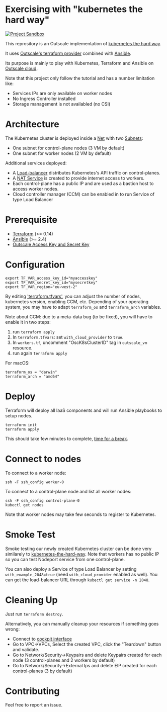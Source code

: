 # Exercising with "kubernetes the hard way"
[![Project Sandbox](https://docs.outscale.com/fr/userguide/_images/Project-Sandbox-yellow.svg)](https://docs.outscale.com/en/userguide/Open-Source-Projects.html)

This reprository is an Outscale implementation of [kubernetes the hard way](https://github.com/kelseyhightower/kubernetes-the-hard-way).

It uses [Outscale's terraform provider](https://registry.terraform.io/providers/outscale-dev/outscale/latest/docs) combined with [Ansible](https://www.ansible.com/).

Its purpose is mainly to play with Kubernetes, Terraform and Ansible on [Outscale cloud](http://www.outscale.com/).

Note that this project only follow the tutorial and has a number limitation like:
- Services IPs are only available on worker nodes
- No Ingress Controller installed
- Storage management is not availabled (no CSI)

# Architecture

The Kubernetes cluster is deployed inside a [Net](https://wiki.outscale.net/display/EN/About+VPCs) with two [Subnets](https://wiki.outscale.net/display/EN/Getting+Information+About+Your+Subnets):
- One subnet for control-plane nodes (3 VM by default)
- One subnet for worker nodes (2 VM by default)

Additional services deployed:
- A [Load-balancer](https://wiki.outscale.net/display/EN/About+Load+Balancers) distributes Kubernetes's API traffic on control-planes.
- A [NAT Service](https://wiki.outscale.net/display/EN/About+NAT+Gateways) is created to provide internet access to workers.
- Each control-plane has a public IP and are used as a bastion host to access worker nodes.
- Cloud controller manager (CCM) can be enabled in to run Service of type Load Balancer

# Prerequisite

- [Terraform](https://www.terraform.io/) (>= 0.14)
- [Ansible](https://www.ansible.com/) (>= 2.4)
- [Outscale Access Key and Secret Key](https://wiki.outscale.net/display/EN/Creating+an+Access+Key)

# Configuration

```
export TF_VAR_access_key_id="myaccesskey"
export TF_VAR_secret_key_id="mysecretkey"
export TF_VAR_region="eu-west-2"
```

By editing ['terraform.tfvars'](terraform.tfvars), you can adjust the number of nodes, kubernetes version, enabling CCM, etc.
Depending of your operating system, you may have to adapt `terraform_os` and `terraform_arch` variables.

Note about CCM: due to a meta-data bug (to be fixed), you will have to enable it in two steps:
1. run `terraform apply`
2. In `terraform.tfvars`: set `with_cloud_provider` to `true`.
3. In `workers.tf`, uncomment "OscK8sClusterID" tag in `outscale_vm` resource.
4. run again `terraform apply`

For macOS:
```
terraform_os = "darwin"
terraform_arch = "amd64"
```

# Deploy

Terraform will deploy all IaaS components and will run Ansible playbooks to setup nodes.

```
terraform init
terraform apply
```

This should take few minutes to complete, [time for a break](https://xkcd.com/303/).

# Connect to nodes

To connect to a worker node:
```
ssh -F ssh_config worker-0
```

To connect to a control-plane node and list all worker nodes:
```
ssh -F ssh_config control-plane-0
kubectl get nodes
```

Note that worker nodes may take few seconds to register to Kubernetes.

# Smoke Test

Smoke testing our newly created Kubernetes cluster can be done very similarely to [kubernetes-the-hard-way](https://github.com/kelseyhightower/kubernetes-the-hard-way/blob/master/docs/13-smoke-test.md).
Note that workers has no public IP so you can test Nodeport service from one control-plane.

You can also deploy a Service of type Load Balancer by setting `with_example_2048=true` (need `with_cloud_provider` enabled as well). You can get the load-balancer URL through `kubectl get service -n 2048`.

# Cleaning Up

Just run `terraform destroy`.

Alternatively, you can manually cleanup your resources if something goes wrong:
- Connect to [cockpit interface](https://cockpit.outscale.com/)
- Go to VPC->VPCs, Select the created VPC, click the "Teardown" button and validate.
- Go to Network/Security->Keypairs and delete Keypairs created for each node (3 control-planes and 2 workers by default)
- Go to Network/Security->External Ips and delete EIP created for each control-planes (3 by default)

# Contributing

Feel free to report an issue.
